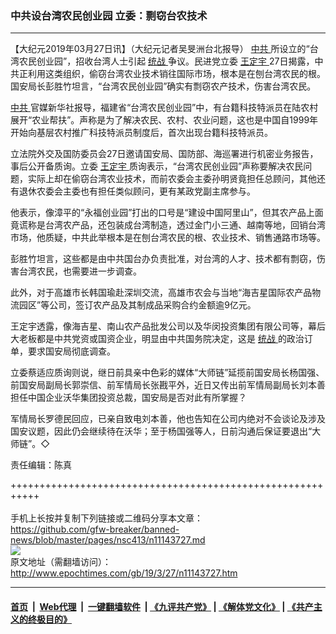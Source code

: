 ### 中共设台湾农民创业园 立委：剽窃台农技术
------------------------

<p>
 【大纪元2019年03月27日讯】（大纪元记者吴旻洲台北报导）
 <a href="http://www.epochtimes.com/gb/tag/%E4%B8%AD%E5%85%B1.html">
  中共
 </a>
 所设立的“台湾农民创业园”，招收台湾人士引起
 <a href="http://www.epochtimes.com/gb/tag/%E7%BB%9F%E6%88%98.html">
  统战
 </a>
 争议。民进党立委
 <a href="http://www.epochtimes.com/gb/tag/%E7%8E%8B%E5%AE%9A%E5%AE%87.html">
  王定宇
 </a>
 27日揭露，中共正利用这类组织，偷窃台湾农业技术销往国际市场，根本是在刨台湾农民的根。国安局长彭胜竹坦言，“台湾农民创业园”确实有剽窃农产技术，伤害台湾农民。
</p>
<p>
 <a href="http://www.epochtimes.com/gb/tag/%E4%B8%AD%E5%85%B1.html">
  中共
 </a>
 官媒新华社报导，福建省“台湾农民创业园”中，有台籍科技特派员在陆农村展开“农业帮扶”。声称是为了解决农民、农村、农业问题，这也是中国自1999年开始向基层农村推广科技特派员制度后，首次出现台籍科技特派员。
</p>
<p>
 立法院外交及国防委员会27日邀请国安局、国防部、海巡署进行机密业务报告，事后公开备质询。立委
 <a href="http://www.epochtimes.com/gb/tag/%E7%8E%8B%E5%AE%9A%E5%AE%87.html">
  王定宇
 </a>
 质询表示，“台湾农民创业园”声称要解决农民问题，实际上却在偷窃台湾农业技术，而前农委会主委孙明贤竟担任总顾问，其他还有退休农委会主委也有担任类似顾问，更有某政党副主席参与。
</p>
<p>
 他表示，像漳平的“永福创业园”打出的口号是“建设中国阿里山”，但其农产品上面竟谎称是台湾农产品，还包装成台湾制造，透过金门小三通、越南等地，回销台湾市场，他质疑，中共此举根本是在刨台湾农民的根、农业技术、销售通路市场等。
</p>
<p>
 彭胜竹坦言，这些都是由中共国台办负责批准，对台湾的人才、技术都有剽窃，伤害台湾农民，也需要进一步调查。
</p>
<p>
 此外，对于高雄市长韩国瑜赴深圳交流，高雄市农会与当地“海吉星国际农产品物流园区”等公司，签订农产品及其制成品采购合约金额逾9亿元。
</p>
<p>
 王定宇透露，像海吉星、南山农产品批发公司以及华闵投资集团有限公司等，幕后大老板都是中共党资或国资企业，明显由中共国务院决定，这是
 <a href="http://www.epochtimes.com/gb/tag/%E7%BB%9F%E6%88%98.html">
  统战
 </a>
 的政治订单，要求国安局彻底调查。
</p>
<p>
 立委蔡适应质询则说，继日前具亲中色彩的媒体“大师链”延揽前国安局长杨国强、前国安局副局长郭崇信、前军情局长张戡平外，近日又传出前军情局副局长刘本善担任中国企业沃华集团投资总裁，国安局是否对此有所掌握？
</p>
<p>
 军情局长罗德民回应，已亲自致电刘本善，他也告知在公司内绝对不会谈论及涉及国安议题，因此仍会继续待在沃华；至于杨国强等人，日前沟通后保证要退出“大师链”。◇
</p>
<p>
 责任编辑：陈真
</p>

+++++++++++++++++++++++++++++++++++++++++++++++++++++++++++<br/><br/>
手机上长按并复制下列链接或二维码分享本文章：<br/>
https://github.com/gfw-breaker/banned-news/blob/master/pages/nsc413/n11143727.md <br/>
<a href='https://github.com/gfw-breaker/banned-news/blob/master/pages/nsc413/n11143727.md'><img src='https://github.com/gfw-breaker/banned-news/blob/master/pages/nsc413/n11143727.md.png'/></a> <br/>
原文地址（需翻墙访问）：http://www.epochtimes.com/gb/19/3/27/n11143727.htm


------------------------
#### [首页](https://github.com/gfw-breaker/banned-news/blob/master/README.md) &nbsp;|&nbsp; [Web代理](https://github.com/labour-camp/helloworld) &nbsp;|&nbsp; [一键翻墙软件](https://github.com/gfw-breaker/nogfw/blob/master/README.md) &nbsp;| [《九评共产党》](https://github.com/gfw-breaker/9ping.md/blob/master/README.md#九评之一评共产党是什么) | [《解体党文化》](https://github.com/gfw-breaker/jtdwh.md/blob/master/README.md) | [《共产主义的终极目的》](https://github.com/gfw-breaker/gczydzjmd.md/blob/master/README.md)

